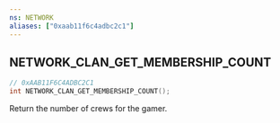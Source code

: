 ```yaml
---
ns: NETWORK
aliases: ["0xaab11f6c4adbc2c1"]
---
```

## NETWORK_CLAN_GET_MEMBERSHIP_COUNT

```c
// 0xAAB11F6C4ADBC2C1
int NETWORK_CLAN_GET_MEMBERSHIP_COUNT();
```

Return the number of crews for the gamer.

